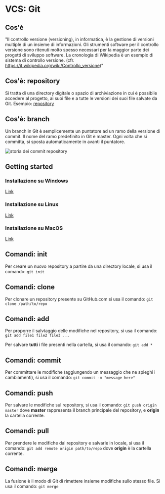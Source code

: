 # VCS: Git

## Cos'è
"Il controllo versione (versioning), in informatica, è la gestione di versioni multiple di un insieme di informazioni. Gli strumenti software per il controllo versione sono ritenuti molto spesso necessari per la maggior parte dei progetti di sviluppo software. La cronologia di Wikipedia è un esempio di sistema di controllo versione. (cfr. https://it.wikipedia.org/wiki/Controllo_versione)"

## Cos'è: repository
Si tratta di una directory digitale o spazio di archiviazione in cui è possibile accedere al progetto, ai suoi file e a tutte le versioni dei suoi file salvate da Git. Esempio: [repository](https://github.com/serenasensini/FZTH-Angular6)

## Cos'è: branch
Un branch in Git è semplicemente un puntatore ad un ramo della versione di commit. Il nome del ramo predefinito in Git è master. Ogni volta che si committa, si sposta automaticamente in avanti il puntatore.

![storia dei commit repository](https://etrivinos.files.wordpress.com/2016/01/ramas-historicas.png?w=620)

## Getting started

### Installazione su Windows
[Link](https://gitforwindows.org/)

### Installazione su Linux
[Link](https://git-scm.com/book/en/v2/Getting-Started-Installing-Git)

### Installazione su MacOS
[Link](https://git-scm.com/download/mac)

## Comandi: init
Per creare un nuovo repository a partire da una directory locale, si usa il comando:
`git init`

## Comandi: clone
Per clonare un repository presente su GitHub.com si usa il comando:
`git clone /path/to/repo`

## Comandi: add
Per proporre il salvtaggio delle modifiche nel repository, si usa il comando:
`git add file1 file2 file3 ...`

Per salvare __tutti__ i file presenti nella cartella, si usa il comando:
`git add *`

## Comandi: commit
Per committare le modifiche (aggiungendo un messaggio che ne spieghi i cambiamenti), si usa il comando:
`git commit -m "message here"`

## Comandi: push
Per salvare le modifiche sul repository, si usa il comando:
`git push origin master`
dove __master__ rappresenta il branch principale del repository, e __origin__ la cartella corrente.

## Comandi: pull
Per prendere le modifiche dal repository e salvarle in locale, si usa il comando:
`git add remote origin path/to/repo`
dove __origin__ è la cartella corrente.

## Comandi: merge
La fusione è il modo di Git di rimettere insieme modifiche sullo stesso file. Si usa il comando: 
`git merge`
